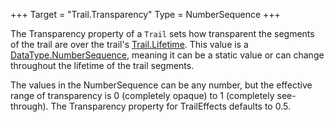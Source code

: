 +++
Target = "Trail.Transparency"
Type = NumberSequence
+++

The Transparency property of a `Trail` sets how transparent the segments of the trail are over the trail's [Trail.Lifetime](https://developer.roblox.com/api-reference/property/Trail/Lifetime). This value is a [DataType.NumberSequence](https://developer.roblox.com/search#stq=NumberSequence), meaning it can be a static value or can change throughout the lifetime of the trail segments.The values in the NumberSequence can be any number, but the effective range of transparency is 0 (completely opaque) to 1 (completely see-through). The Transparency property for TrailEffects defaults to 0.5.